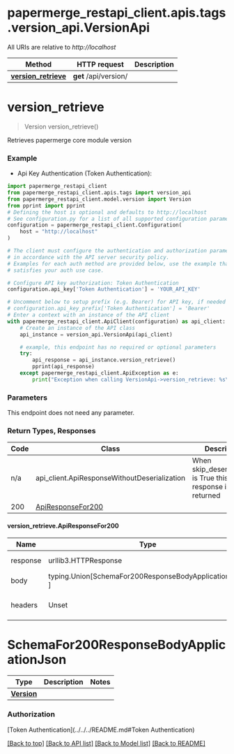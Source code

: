 <a name="__pageTop"></a>
# papermerge_restapi_client.apis.tags.version_api.VersionApi

All URIs are relative to *http://localhost*

Method | HTTP request | Description
------------- | ------------- | -------------
[**version_retrieve**](#version_retrieve) | **get** /api/version/ | 

# **version_retrieve**
<a name="version_retrieve"></a>
> Version version_retrieve()



Retrieves papermerge core module version

### Example

* Api Key Authentication (Token Authentication):
```python
import papermerge_restapi_client
from papermerge_restapi_client.apis.tags import version_api
from papermerge_restapi_client.model.version import Version
from pprint import pprint
# Defining the host is optional and defaults to http://localhost
# See configuration.py for a list of all supported configuration parameters.
configuration = papermerge_restapi_client.Configuration(
    host = "http://localhost"
)

# The client must configure the authentication and authorization parameters
# in accordance with the API server security policy.
# Examples for each auth method are provided below, use the example that
# satisfies your auth use case.

# Configure API key authorization: Token Authentication
configuration.api_key['Token Authentication'] = 'YOUR_API_KEY'

# Uncomment below to setup prefix (e.g. Bearer) for API key, if needed
# configuration.api_key_prefix['Token Authentication'] = 'Bearer'
# Enter a context with an instance of the API client
with papermerge_restapi_client.ApiClient(configuration) as api_client:
    # Create an instance of the API class
    api_instance = version_api.VersionApi(api_client)

    # example, this endpoint has no required or optional parameters
    try:
        api_response = api_instance.version_retrieve()
        pprint(api_response)
    except papermerge_restapi_client.ApiException as e:
        print("Exception when calling VersionApi->version_retrieve: %s\n" % e)
```
### Parameters
This endpoint does not need any parameter.

### Return Types, Responses

Code | Class | Description
------------- | ------------- | -------------
n/a | api_client.ApiResponseWithoutDeserialization | When skip_deserialization is True this response is returned
200 | [ApiResponseFor200](#version_retrieve.ApiResponseFor200) | 

#### version_retrieve.ApiResponseFor200
Name | Type | Description  | Notes
------------- | ------------- | ------------- | -------------
response | urllib3.HTTPResponse | Raw response |
body | typing.Union[SchemaFor200ResponseBodyApplicationJson, ] |  |
headers | Unset | headers were not defined |

# SchemaFor200ResponseBodyApplicationJson
Type | Description  | Notes
------------- | ------------- | -------------
[**Version**](../../models/Version.md) |  | 


### Authorization

[Token Authentication](../../../README.md#Token Authentication)

[[Back to top]](#__pageTop) [[Back to API list]](../../../README.md#documentation-for-api-endpoints) [[Back to Model list]](../../../README.md#documentation-for-models) [[Back to README]](../../../README.md)

